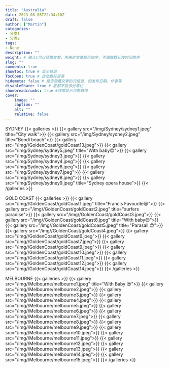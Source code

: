 ```yaml
---
title: "Australia"
date: 2023-08-08T22:34:10Z
draft: false
author: ["Martin"]
categories: 
- 分类1
- 分类2
tags: 
- None
description: ""
weight: # 输入1可以顶置文章，用来给文章展示排序，不填就默认按时间排序
slug: ""
comments: true
showToc: true # 显示目录
TocOpen: true # 自动展开目录
hidemeta: false # 是否隐藏文章的元信息，如发布日期、作者等
disableShare: true # 底部不显示分享栏
showbreadcrumbs: true #顶部显示当前路径
cover:
    image: ""
    caption: ""
    alt: ""
    relative: false
---
```


SYDNEY
{{< galleries >}}
{{< gallery src="/img/Sydney/sydney1.jpeg" title="City walk">}}
{{< gallery src="/img/Sydney/sydney2.jpeg" title="Bondi beach">}}
{{< gallery src="/img//GoldenCoast/goldCoast13.jpeg">}}
{{< gallery src="/img/Sydney/sydney5.jpeg" title="With baby😍">}}
{{< gallery src="/img/Sydney/sydney3.jpeg">}}
{{< gallery src="/img/Sydney/sydney4.jpeg">}}
{{< gallery src="/img/Sydney/sydney6.jpeg">}}
{{< gallery src="/img/Sydney/sydney7.jpeg">}}
{{< gallery src="/img/Sydney/sydney8.jpeg">}}
{{< gallery src="/img/Sydney/sydney9.jpeg" title="Sydney opera house">}}
{{< /galleries >}}

GOLD COAST
{{< galleries >}}
{{< gallery src="/img//GoldenCoast/goldCoast1.jpeg" title="Francis Favourite😆">}}
{{< gallery src="/img//GoldenCoast/goldCoast2.jpeg" title="surfers paradise">}}
{{< gallery src="/img//GoldenCoast/goldCoast3.jpeg">}}
{{< gallery src="/img//GoldenCoast/goldCoast8.jpeg" title="With baby😍">}}
{{< gallery src="/img//GoldenCoast/goldCoast5.jpeg" title="Parasail 😍">}}
{{< gallery src="/img//GoldenCoast/goldCoast4.jpeg">}}
{{< gallery src="/img//GoldenCoast/goldCoast6.jpeg">}}
{{< gallery src="/img//GoldenCoast/goldCoast7.jpeg">}}
{{< gallery src="/img//GoldenCoast/goldCoast9.jpeg">}}
{{< gallery src="/img//GoldenCoast/goldCoast10.jpeg">}}
{{< gallery src="/img//GoldenCoast/goldCoast11.jpeg">}}
{{< gallery src="/img//GoldenCoast/goldCoast12.jpeg">}}
{{< gallery src="/img//GoldenCoast/goldCoast14.jpeg">}}
{{< /galleries >}}

MELBOURNE
{{< galleries >}}
{{< gallery src="/img//Melbourne/melbourne1.jpeg" title="With Baby 😍">}}
{{< gallery src="/img//Melbourne/melbourne2.jpeg">}}
{{< gallery src="/img//Melbourne/melbourne3.jpeg">}}
{{< gallery src="/img//Melbourne/melbourne4.jpeg">}}
{{< gallery src="/img//Melbourne/melbourne5.jpeg">}}
{{< gallery src="/img//Melbourne/melbourne6.jpeg">}}
{{< gallery src="/img//Melbourne/melbourne7.jpeg">}}
{{< gallery src="/img//Melbourne/melbourne8.jpeg">}}
{{< gallery src="/img//Melbourne/melbourne9.jpeg">}}
{{< gallery src="/img//Melbourne/melbourne10.jpeg">}}
{{< gallery src="/img//Melbourne/melbourne11.jpeg">}}
{{< gallery src="/img//Melbourne/melbourne12.jpeg">}}
{{< gallery src="/img//Melbourne/melbourne13.jpeg">}}
{{< gallery src="/img//Melbourne/melbourne14.jpeg">}}
{{< gallery src="/img//Melbourne/melbourne15.jpeg">}}
{{< /galleries >}}